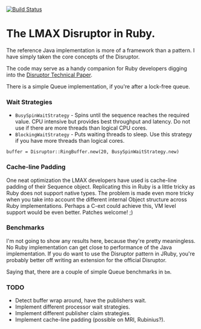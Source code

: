 [![Build Status](https://secure.travis-ci.org/ileitch/disruptor.png)](http://travis-ci.org/ileitch/disruptor)

# The LMAX Disruptor in Ruby.

The reference Java implementation is more of a framework than a pattern. I have simply taken the core concepts of the Disruptor.

The code may serve as a handy companion for Ruby developers digging into the [Disruptor Technical Paper](http://disruptor.googlecode.com/files/Disruptor-1.0.pdf).

There is a simple Queue implementation, if you're after a lock-free queue.

### Wait Strategies

* `BusySpinWaitStrategy` - Spins until the sequence reaches the required value. CPU intensive but provides best throughput and latency. Do not use if there are more threads than logical CPU cores.
* `BlockingWaitStrategy` - Puts waiting threads to sleep. Use this strategy if you have more threads than logical cores.

```
buffer = Disruptor::RingBuffer.new(20, BusySpinWaitStrategy.new)
```

### Cache-line Padding

One neat optimization the LMAX developers have used is cache-line padding of their Sequence object. Replicating this in Ruby is a little tricky as Ruby does not support native types. The problem is made even more tricky when you take into account the different internal Object structure across Ruby implementations. Perhaps a C-ext could achieve this, VM level support would be even better. Patches welcome! ;)

### Benchmarks

I'm not going to show any results here, because they're pretty meaningless. No Ruby implementation can get close to performance of the Java implementation. If you do want to use the Disruptor pattern in JRuby, you're probably better off writing an extension for the official Disruptor.

Saying that, there are a couple of simple Queue benchmarks in `bm`.

### TODO

* Detect buffer wrap around, have the publishers wait.
* Implement different processor wait strategies.
* Implement different publisher claim strategies.
* Implement cache-line padding (possible on MRI, Rubinius?).
